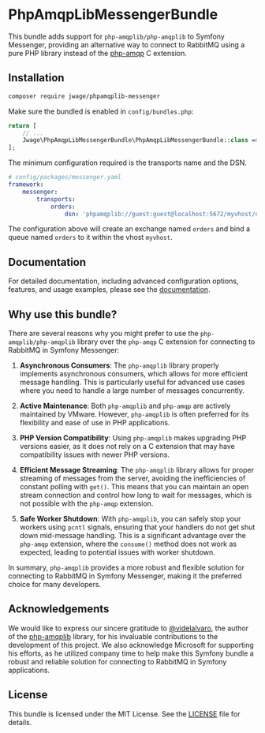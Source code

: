 # PhpAmqpLibMessengerBundle

This bundle adds support for `php-amqplib/php-amqplib` to Symfony Messenger, providing an alternative way to connect to RabbitMQ using a pure PHP library instead of the [php-amqp](https://github.com/php-amqp/php-amqp) C extension.

## Installation

```bash
composer require jwage/phpamqplib-messenger
```

Make sure the bundled is enabled in `config/bundles.php`:

```php
return [
    // ...
    Jwage\PhpAmqpLibMessengerBundle\PhpAmqpLibMessengerBundle::class => ['all' => true],
];
```

The minimum configuration required is the transports name and the DSN.

```yaml
# config/packages/messenger.yaml
framework:
    messenger:
        transports:
            orders:
                dsn: 'phpamqplib://guest:guest@localhost:5672/myvhost/orders'
```

The configuration above will create an exchange named `orders` and bind a queue named `orders` to it within the vhost `myvhost`.

## Documentation

For detailed documentation, including advanced configuration options, features, and usage examples, please see the [documentation](docs/index.md).

## Why use this bundle?

There are several reasons why you might prefer to use the `php-amqplib/php-amqplib` library over the `php-amqp` C extension for connecting to RabbitMQ in Symfony Messenger:

1. **Asynchronous Consumers**: The `php-amqplib` library properly implements asynchronous consumers, which allows for more efficient message handling. This is particularly useful for advanced use cases where you need to handle a large number of messages concurrently.

2. **Active Maintenance**: Both `php-amqplib` and `php-amqp` are actively maintained by VMware. However, `php-amqplib` is often preferred for its flexibility and ease of use in PHP applications.

3. **PHP Version Compatibility**: Using `php-amqplib` makes upgrading PHP versions easier, as it does not rely on a C extension that may have compatibility issues with newer PHP versions.

4. **Efficient Message Streaming**: The `php-amqplib` library allows for proper streaming of messages from the server, avoiding the inefficiencies of constant polling with `get()`. This means that you can maintain an open stream connection and control how long to wait for messages, which is not possible with the `php-amqp` extension.

5. **Safe Worker Shutdown**: With `php-amqplib`, you can safely stop your workers using `pcntl` signals, ensuring that your handlers do not get shut down mid-message handling. This is a significant advantage over the `php-amqp` extension, where the `consume()` method does not work as expected, leading to potential issues with worker shutdown.

In summary, `php-amqplib` provides a more robust and flexible solution for connecting to RabbitMQ in Symfony Messenger, making it the preferred choice for many developers.

## Acknowledgements

We would like to express our sincere gratitude to [@videlalvaro](https://github.com/videlalvaro), the author of the [php-amqplib](https://github.com/php-amqplib/php-amqplib) library, for his invaluable contributions to the development of this project. We also acknowledge Microsoft for supporting his efforts, as he utilized company time to help make this Symfony bundle a robust and reliable solution for connecting to RabbitMQ in Symfony applications.

## License

This bundle is licensed under the MIT License. See the [LICENSE](LICENSE) file for details.
